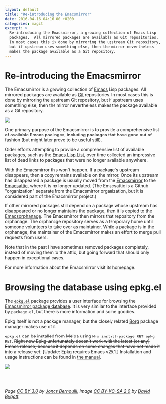 ```yaml
---
layout: default
title: "Re-introducing the Emacsmirror"
date: 2016-04-16 04:16:00 +0200
categories: magit
excerpt: >
  Re-introducing the Emacsmirror, a growing collection of Emacs Lisp
  packages.  All mirrored packages are available as Git repositories.
  In most cases this is done by mirroring the upstream Git repository,
  but if upstream uses something else, then the mirror nevertheless
  makes the package available as a Git repository.
---
```


# Re-introducing the Emacsmirror

The Emacsmirror is a growing collection of [Emacs] Lisp packages.  All
mirrored packages are available as [Git] repositories.  In most cases
this is done by mirroring the upstream Git repository, but if upstream
uses something else, then the mirror nevertheless makes the package
available as a Git repository.

<img src="https://emacsmirror.net/assets/emacsmirror.png">

One primary purpose of the Emacsmirror is to provide a comprehensive
list of available Emacs packages, including packages that have gone
out of fashion (but might later prove to be useful still).

Older efforts attempting to provide a comprehensive list of available
packages, such as the [Emacs Lisp List][ell], over time collected an
impressive list of dead links to packages that were no longer
available anywhere.

With the Emacsmirror this won't happen.  If a package's upstream
disappears, then a copy remains available on the mirror.  Once its
upstream has disappeared a package is usually moved from the
[Emacsmirror] to the [Emacsattic], where it is no longer updated. (The
Emacsattic is a Github "organization" separate from the Emacsmirror
organization, but it is considered part of the Emacsmirror project.)

If other mirrored packages still depend on a package whose upstream
has disappeared or no longer maintains the package, then it is copied
to the [Emacsorphanage].  The Emacsmirror then mirrors that repository
from the orphanage.  The orphanage repository serves as a temporary
home until someone volunteers to take over as maintainer.  While a
package is in the orphanage, the maintainer of the Emacsmirror makes
an effort to merge pull requests from users.

Note that in the past I have sometimes removed packages completely,
instead of moving them to the attic, but going forward that should
only happen in exceptional cases.

For more information about the Emacsmirror visit its
[homepage][mirrorhome].

# Browsing the database using epkg.el

The [`epkg.el`] package provides a user interface for browsing the
[Emacsmirror package database][epkgs].  It is very similar to the
interface provided by `package.el`, but there is more information and
some goodies.

Epkg itself is not a package manager, but the closely
related [Borg][borg-post] package manager makes use of it.

`epkg.el` can be installed from Melpa using `M-x install-package RET
epkg RET`.  ~~Right now Epkg unfortunately doesn't work with the
latest (or any) Emacs release, because it depends on some changes that
have not made it into a release yet.~~ [Update: Epkg requires Emacs
v25.1.]  Installation and usage instructions can be found
in [the manual][epkg-manual].

<img src="https://emacsmirror.net/assets/epkg.png">

<br/><br/>

*Page [CC BY 3.0](https://creativecommons.org/licenses/by/3.0)
by    [Jonas Bernoulli](https://emacsair.me),
image [CC BY-NC-SA 2.0](https://creativecommons.org/licenses/by-nc-sa/2.0)
by    [David Bygott](https://www.flickr.com/photos/davidbygott).*

[mirrorhome]:     https://emacsmirror.net
[Emacsmirror]:    https://github.com/emacsmirror
[Emacsattic]:     https://github.com/emacsattic
[Emacsorphanage]: https://github.com/emacsorphanage
[epkgs]:          https://github.com/emacsmirror/epkgs
[issues]:         https://github.com/emacsmirror/p/issues/new
[`epkg.el`]:      https://github.com/emacscollective/epkg
[epkg-manual]:    https://emacsmirror.net/manual/epkg

[borg-post]:      https://emacsair.me/2016/05/17/assimilate-emacs-packages-as-git-submodules
[`borg.el`]:      https://github.com/emacscollective/borg

[Emacs]: https://www.gnu.org/software/emacs/emacs.html
[Git]:   https://git-scm.com

[Melpa]: https://melpa.org
[ell]:   http://damtp.cam.ac.uk/user/sje30/emacs/ell.html
